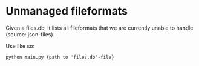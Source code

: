 # Unmanaged fileformats

Given a files.db, it lists all fileformats that we are currently unable to handle (source: json-files).

Use like so:

```python main.py {path to 'files.db'-file}```
